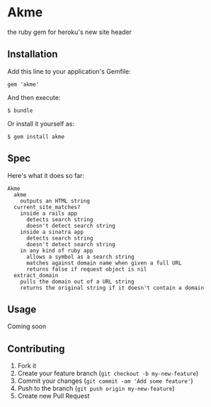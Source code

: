 Akme
====

the ruby gem for heroku's new site header

Installation
------------

Add this line to your application's Gemfile:

    gem 'akme'

And then execute:

    $ bundle

Or install it yourself as:

    $ gem install akme
    
    
Spec
----

Here's what it does so far:

    Akme
      akme
        outputs an HTML string
      current_site_matches?
        inside a rails app
          detects search string
          doesn't detect search string
        inside a sinatra app
          detects search string
          doesn't detect search string
        in any kind of ruby app
          allows a symbol as a search string
          matches against domain name when given a full URL
          returns false if request object is nil
      extract_domain
        pulls the domain out of a URL string
        returns the original string if it doesn't contain a domain

Usage
-----

Coming soon

## Contributing

1. Fork it
2. Create your feature branch (`git checkout -b my-new-feature`)
3. Commit your changes (`git commit -am 'Add some feature'`)
4. Push to the branch (`git push origin my-new-feature`)
5. Create new Pull Request
